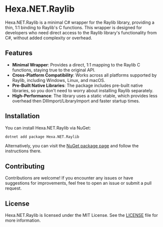 # Hexa.NET.Raylib

Hexa.NET.Raylib is a minimal C# wrapper for the Raylib library, providing a thin, 1:1 binding to Raylib's C functions. This wrapper is designed for developers who need direct access to the Raylib library's functionality from C#, without added complexity or overhead.

## Features

- **Minimal Wrapper**: Provides a direct, 1:1 mapping to the Raylib C functions, staying true to the original API.
- **Cross-Platform Compatibility**: Works across all platforms supported by Raylib, including Windows, Linux, and macOS.
- **Pre-Built Native Libraries**: The package includes pre-built native libraries, so you don't need to worry about installing Raylib separately.
- **High-Performance**: The library uses a static vtable, which provides less overhead then DllImport/LibraryImport and faster startup times.

## Installation

You can install Hexa.NET.Raylib via NuGet:

```bash
dotnet add package Hexa.NET.Raylib
```

Alternatively, you can visit the [NuGet package page](https://www.nuget.org/packages/Hexa.NET.Raylib) and follow the instructions there.

## Contributing

Contributions are welcome! If you encounter any issues or have suggestions for improvements, feel free to open an issue or submit a pull request.

## License

Hexa.NET.Raylib is licensed under the MIT License. See the [LICENSE](https://github.com/HexaEngine/Hexa.NET.Raylib/blob/master/LICENSE.txt) file for more information.
